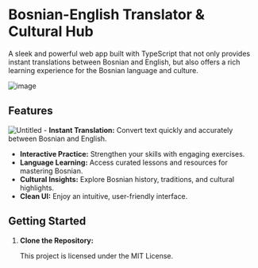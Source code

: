 # Bosnian-English Translator & Cultural Hub

A sleek and powerful web app built with TypeScript that not only provides instant translations between Bosnian and English, but also offers a rich learning experience for the Bosnian language and culture.

![image](https://github.com/user-attachments/assets/0cd771e0-a3f2-44a2-8949-38e7fe72632f)

## Features

![Untitled](https://github.com/user-attachments/assets/ef0fa7a8-82ab-4a38-b5bc-fe37e2ddfbf4) - **Instant Translation:** Convert text quickly and accurately between Bosnian and English.
- **Interactive Practice:** Strengthen your skills with engaging exercises.
- **Language Learning:** Access curated lessons and resources for mastering Bosnian.
- **Cultural Insights:** Explore Bosnian history, traditions, and cultural highlights.
- **Clean UI:** Enjoy an intuitive, user-friendly interface.

## Getting Started

1. **Clone the Repository:**



   This project is licensed under the MIT License.



